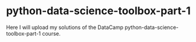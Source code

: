 # python-data-science-toolbox-part-1

Here I will upload my solutions of the DataCamp python-data-science-toolbox-part-1 course. 
